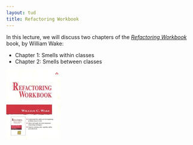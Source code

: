 ```yaml
---
layout: tud
title: Refactoring Workbook
---
```


In this lecture, we will discuss two chapters of the [_Refactoring Workbook_](https://www.oreilly.com/library/view/refactoring-workbook/0321109295/) book, by William Wake:

* Chapter 1: Smells within classes
* Chapter 2: Smells between classes

<img src="/img/books/rw.jpeg" class="book-cover">
